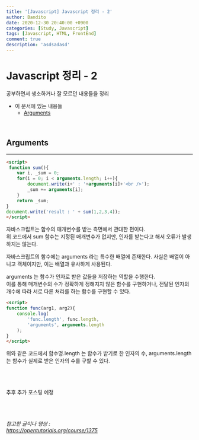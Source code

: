```yaml
---
title: '[Javascript] Javascript 정리 - 2'
author: Bandito
date: 2020-12-30 20:40:00 +0900
categories: [Study, Javascript]
tags: [Javascript, HTML, FrontEnd]
comment: true
description: 'asdsadasd'
---
```


# Javascript 정리 - 2

공부하면서 생소하거나 잘 모르던 내용들을 정리

+ 이 문서에 있는 내용들
    - [Arguments](#arguments)



<br/>

## Arguments
***
```html
<script>
 function sum(){
    var i, _sum = 0;    
    for(i = 0; i < arguments.length; i++){
        document.write(i+' : '+arguments[i]+'<br />');
        _sum += arguments[i];
    }   
    return _sum;
}
document.write('result : ' + sum(1,2,3,4));   
</script>
```

자바스크립트는 함수의 매개변수를 받는 측면에서 관대한 편이다.   
위 코드에서 sum 함수는 지정된 매개변수가 없지만, 인자를 받는다고 해서 오류가 발생하지는 않는다.   

자바스크립트의 함수에는 arguments 라는 특수한 배열에 존재한다. 사실은 배열이 아니고 객체이지만, 이는 배열과 유사하게 사용된다.     

arguments 는 함수가 인자로 받은 값들을 저장하는 역할을 수행한다.   
이를 통해 매개변수의 수가 정확하게 정해지지 않은 함수를 구현하거나, 전달된 인자의 개수에 따라 서로 다른 처리를 하는 함수를 구현할 수 있다.   

```html
<script>
function func(arg1, arg2){
    console.log(
        'func.length', func.length,
        'arguments', arguments.length
    );
}
</script>
```

위와 같은 코드에서 함수명.length 는 함수가 받기로 한 인자의 수, arguments.length 는 함수가 실제로 받은 인자의 수를 구할 수 있다.


<br/><br/><br/>
추후 추가 포스팅 예정 

<br/><br/><br/>
_참고한 글이나 영상 :_   
_<https://opentutorials.org/course/1375>_   
